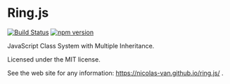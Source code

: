 Ring.js
=======

[![Build Status](https://travis-ci.org/nicolas-van/ring.js.svg?branch=master)](https://travis-ci.org/nicolas-van/ring.js) [![npm version](https://img.shields.io/npm/v/ring.svg)](https://www.npmjs.com/package/ring)

JavaScript Class System with Multiple Inheritance.

Licensed under the MIT license.

See the web site for any information: https://nicolas-van.github.io/ring.js/ .
